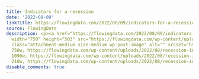 ```yaml
---
title: Indicators for a recession
date: '2022-08-09'
linkTitle: https://flowingdata.com/2022/08/09/indicators-for-a-recession/
source: FlowingData
description: <p><a href="https://flowingdata.com/2022/08/09/indicators-for-a-recession/"><img
  width="750" height="503" src="https://flowingdata.com/wp-content/uploads/2022/08/recession-indicators-750x503.png"
  class="attachment-medium size-medium wp-post-image" alt="" srcset="https://flowingdata.com/wp-content/uploads/2022/08/recession-indicators-750x503.png
  750w, https://flowingdata.com/wp-content/uploads/2022/08/recession-indicators-1090x731.png
  1090w, https://flowingdata.com/wp-content/uploads/2022/08/recession-indicators-210x141.png
  210w, https://flowingdata.com/wp-content/uploads/2022/08/recession-indi ...
disable_comments: true
---
```

<p><a href="https://flowingdata.com/2022/08/09/indicators-for-a-recession/"><img width="750" height="503" src="https://flowingdata.com/wp-content/uploads/2022/08/recession-indicators-750x503.png" class="attachment-medium size-medium wp-post-image" alt="" srcset="https://flowingdata.com/wp-content/uploads/2022/08/recession-indicators-750x503.png 750w, https://flowingdata.com/wp-content/uploads/2022/08/recession-indicators-1090x731.png 1090w, https://flowingdata.com/wp-content/uploads/2022/08/recession-indicators-210x141.png 210w, https://flowingdata.com/wp-content/uploads/2022/08/recession-indi ...